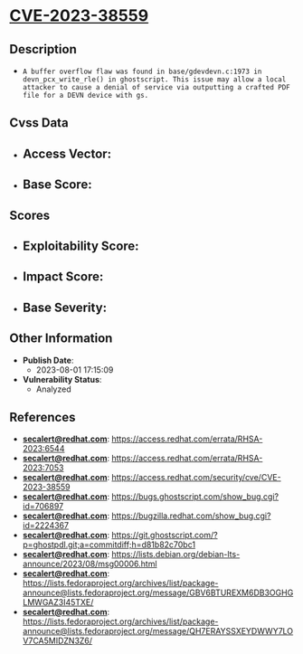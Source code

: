 
# [CVE-2023-38559](https://cve.mitre.org/cgi-bin/cvename.cgi?name=CVE-2023-38559)

## Description

- `A buffer overflow flaw was found in base/gdevdevn.c:1973 in devn_pcx_write_rle() in ghostscript. This issue may allow a local attacker to cause a denial of service via outputting a crafted PDF file for a DEVN device with gs.`

## Cvss Data

- **Access Vector**:
  - 
- **Base Score**:
  - 

## Scores

- **Exploitability Score**:
  - 
- **Impact Score**:
  - 
- **Base Severity**:
  - 

## Other Information

- **Publish Date**:
  - 2023-08-01 17:15:09
- **Vulnerability Status**:
  - Analyzed

## References

- **secalert@redhat.com**: https://access.redhat.com/errata/RHSA-2023:6544
- **secalert@redhat.com**: https://access.redhat.com/errata/RHSA-2023:7053
- **secalert@redhat.com**: https://access.redhat.com/security/cve/CVE-2023-38559
- **secalert@redhat.com**: https://bugs.ghostscript.com/show_bug.cgi?id=706897
- **secalert@redhat.com**: https://bugzilla.redhat.com/show_bug.cgi?id=2224367
- **secalert@redhat.com**: https://git.ghostscript.com/?p=ghostpdl.git;a=commitdiff;h=d81b82c70bc1
- **secalert@redhat.com**: https://lists.debian.org/debian-lts-announce/2023/08/msg00006.html
- **secalert@redhat.com**: https://lists.fedoraproject.org/archives/list/package-announce@lists.fedoraproject.org/message/GBV6BTUREXM6DB3OGHGLMWGAZ3I45TXE/
- **secalert@redhat.com**: https://lists.fedoraproject.org/archives/list/package-announce@lists.fedoraproject.org/message/QH7ERAYSSXEYDWWY7LOV7CA5MIDZN3Z6/
